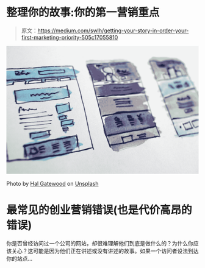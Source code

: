 # 整理你的故事:你的第一营销重点

> 原文：<https://medium.com/swlh/getting-your-story-in-order-your-first-marketing-priority-505c17055810>

![](img/6f290e0aab3731d4628cbcbeb28543db.png)

Photo by [Hal Gatewood](https://unsplash.com/@halgatewood?utm_source=medium&utm_medium=referral) on [Unsplash](https://unsplash.com?utm_source=medium&utm_medium=referral)

# 最常见的创业营销错误(也是代价高昂的错误)

你是否曾经访问过一个公司的网站，却很难理解他们到底是做什么的？为什么你应该关心？这可能是因为他们正在讲述或没有讲述的故事。如果一个访问者设法到达你的站点…